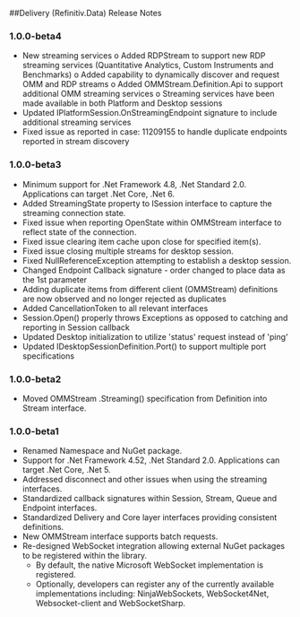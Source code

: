 ﻿##Delivery (Refinitiv.Data) Release Notes

### 1.0.0-beta4
- New streaming services
	o Added RDPStream to support new RDP streaming services (Quantitative Analytics, Custom Instruments and Benchmarks)
	o Added capability to dynamically discover and request OMM and RDP streams
	o Added OMMStream.Definition.Api to support additional OMM streaming services
	o Streaming services have been made available in both Platform and Desktop sessions
- Updated IPlatformSession.OnStreamingEndpoint signature to include additional streaming services 
- Fixed issue as reported in case: 11209155 to handle duplicate endpoints reported in stream discovery

### 1.0.0-beta3
- Minimum support for .Net Framework 4.8, .Net Standard 2.0.  Applications can target .Net Core, .Net 6.
- Added StreamingState property to ISession interface to capture the streaming connection state.
- Fixed issue when reporting OpenState within OMMStream interface to reflect state of the connection.
- Fixed issue clearing item cache upon close for specified item(s).
- Fixed issue closing multiple streams for desktop session.
- Fixed NullReferenceException attempting to establish a desktop session.
- Changed Endpoint Callback signature - order changed to place data as the 1st parameter
- Adding duplicate items from different client (OMMStream) definitions are now observed and no longer rejected as duplicates
- Added CancellationToken to all relevant interfaces
- Session.Open() properly throws Exceptions as opposed to catching and reporting in Session callback
- Updated Desktop initialization to utilize 'status' request instead of 'ping'
- Updated IDesktopSessionDefinition.Port() to support multiple port specifications

### 1.0.0-beta2
- Moved OMMStream .Streaming() specification from Definition into Stream interface.

### 1.0.0-beta1
- Renamed Namespace and NuGet package.
- Support for .Net Framework 4.52, .Net Standard 2.0.  Applications can target .Net Core, .Net 5.
- Addressed disconnect and other issues when using the streaming interfaces.
- Standardized callback signatures within Session, Stream, Queue and Endpoint interfaces.
- Standardized Delivery and Core layer interfaces providing consistent definitions.
- New OMMStream interface supports batch requests.
- Re-designed WebSocket integration allowing external NuGet packages to be registered within the library.  
  - By default, the native Microsoft WebSocket implementation is registered.
  - Optionally, developers can register any of the currently available implementations including: NinjaWebSockets, 
    WebSocket4Net, Websocket-client and WebSocketSharp.